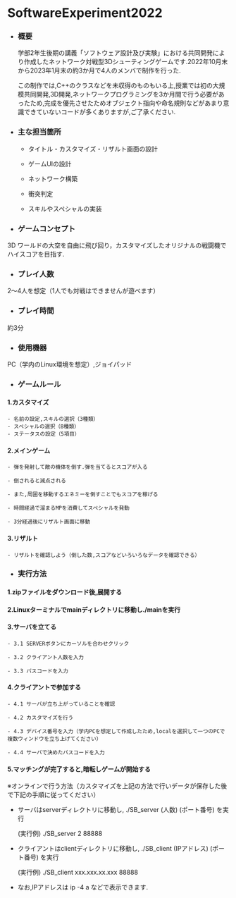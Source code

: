 # SoftwareExperiment2022

- ### 概要
   学部2年生後期の講義「ソフトウェア設計及び実験」における共同開発により作成したネットワーク対戦型3Dシューティングゲームです.2022年10月末から2023年1月末の約3か月で4人のメンバで制作を行った.
   
   この制作では,C++のクラスなどを未収得のものもいる上,授業では初の大規模共同開発,3D開発,ネットワークプログラミングを3か月間で行う必要があったため,完成を優先させたためオブジェクト指向や命名規則などがあまり意識できていないコードが多くありますが,ご了承ください.


- ### 主な担当箇所
   - タイトル・カスタマイズ・リザルト画面の設計

   - ゲームUIの設計

   - ネットワーク構築

   - 衝突判定

   - スキルやスペシャルの実装


- ### ゲームコンセプト
3D ワールドの大空を自由に飛び回り，カスタマイズしたオリジナルの戦闘機でハイスコアを目指す.


- ### プレイ人数
2～4人を想定（1人でも対戦はできませんが遊べます）


- ### プレイ時間
約3分


- ### 使用機器
PC（学内のLinux環境を想定）,ジョイパッド


- ### ゲームルール
#### 1.カスタマイズ
    - 名前の設定,スキルの選択（3種類）
    - スペシャルの選択（8種類）
    - ステータスの設定（5項目）
#### 2.メインゲーム
    - 弾を発射して敵の機体を倒す.弾を当てるとスコアが入る
   
    - 倒されると減点される
    
    - また,周囲を移動するエネミーを倒すことでもスコアを稼げる
    
    - 時間経過で溜まるMPを消費してスペシャルを発動
    
    - 3分経過後にリザルト画面に移動
#### 3.リザルト
    - リザルトを確認しよう（倒した数,スコアなどいろいろなデータを確認できる）


- ### 実行方法
#### 1.zipファイルをダウンロード後,展開する

#### 2.Linuxターミナルでmainディレクトリに移動し./mainを実行

#### 3.サーバを立てる

    - 3.1 SERVERボタンにカーソルを合わせクリック
     
    - 3.2 クライアント人数を入力
     
    - 3.3 パスコードを入力
  
#### 4.クライアントで参加する

    - 4.1 サーバが立ち上がっていることを確認
     
    - 4.2 カスタマイズを行う
     
    - 4.3 デバイス番号を入力（学内PCを想定して作成したため,localを選択して一つのPCで複数ウィンドウを立ち上げてください）
     
    - 4.4 サーバで決めたパスコードを入力
     
#### 5.マッチングが完了すると,暗転しゲームが開始する

   ※オンラインで行う方法（カスタマイズを上記の方法で行いデータが保存した後で下記の手順に従ってください）

   - サーバはserverディレクトリに移動し,  ./SB_server (人数) (ポート番号) を実行
   
     (実行例) ./SB_server 2 88888
     
   - クライアントはclientディレクトリに移動し,  ./SB_client (IPアドレス) (ポート番号) を実行
   
     (実行例) ./SB_client xxx.xxx.xx.xxx 88888
     
   - なお,IPアドレスは ip -4 a などで表示できます.



